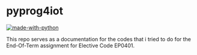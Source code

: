 # pyprog4iot
[![made-with-python](https://img.shields.io/badge/Made%20with-Python-1f425f.svg)](https://www.python.org/)

This repo serves as a documentation for the codes that i tried to do for the End-Of-Term assignment for Elective Code EP0401.



